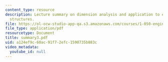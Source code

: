 ```yaml
---
content_type: resource
description: Lecture summary on dimension analysis and application to engineering
  structures.
file: https://ol-ocw-studio-app-qa.s3.amazonaws.com/courses/1-050-engineering-mechanics-i-fall-2007/a124ef9c60ac91f72efc1590735b883c_summary3.pdf
file_type: application/pdf
resourcetype: Document
title: summary3.pdf
uid: a124ef9c-60ac-91f7-2efc-1590735b883c
video_metadata:
  youtube_id: null
---
```

